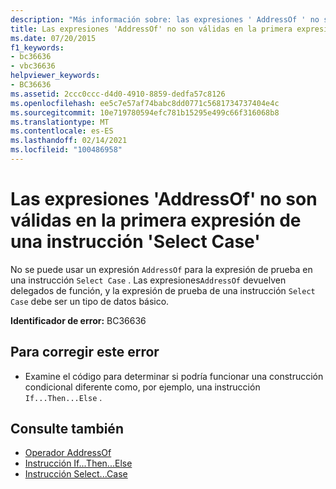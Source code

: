 ```yaml
---
description: "Más información sobre: las expresiones ' AddressOf ' no son válidas en la primera expresión de una instrucción ' Select Case '"
title: Las expresiones 'AddressOf' no son válidas en la primera expresión de una instrucción 'Select Case'
ms.date: 07/20/2015
f1_keywords:
- bc36636
- vbc36636
helpviewer_keywords:
- BC36636
ms.assetid: 2ccc0ccc-d4d0-4910-8859-dedfa57c8126
ms.openlocfilehash: ee5c7e57af74babc8dd0771c5681734737404e4c
ms.sourcegitcommit: 10e719780594efc781b15295e499c66f316068b8
ms.translationtype: MT
ms.contentlocale: es-ES
ms.lasthandoff: 02/14/2021
ms.locfileid: "100486958"
---
```

# <a name="addressof-expressions-are-not-valid-in-the-first-expression-of-a-select-case-statement"></a>Las expresiones 'AddressOf' no son válidas en la primera expresión de una instrucción 'Select Case'

No se puede usar un expresión `AddressOf` para la expresión de prueba en una instrucción `Select Case` . Las expresiones`AddressOf` devuelven delegados de función, y la expresión de prueba de una instrucción `Select Case` debe ser un tipo de datos básico.  
  
 **Identificador de error:** BC36636  
  
## <a name="to-correct-this-error"></a>Para corregir este error  
  
- Examine el código para determinar si podría funcionar una construcción condicional diferente como, por ejemplo, una instrucción `If...Then...Else` .  
  
## <a name="see-also"></a>Consulte también

- [Operador AddressOf](../language-reference/operators/addressof-operator.md)
- [Instrucción If...Then...Else](../language-reference/statements/if-then-else-statement.md)
- [Instrucción Select...Case](../language-reference/statements/select-case-statement.md)
